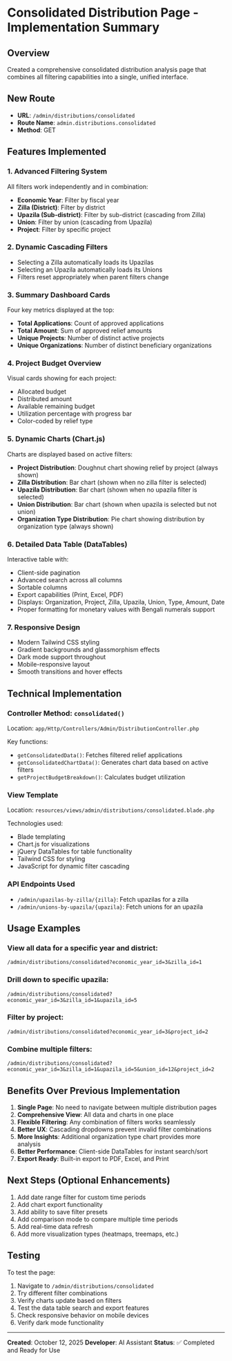 # Consolidated Distribution Page - Implementation Summary

## Overview
Created a comprehensive consolidated distribution analysis page that combines all filtering capabilities into a single, unified interface.

## New Route
- **URL**: `/admin/distributions/consolidated`
- **Route Name**: `admin.distributions.consolidated`
- **Method**: GET

## Features Implemented

### 1. Advanced Filtering System
All filters work independently and in combination:
- **Economic Year**: Filter by fiscal year
- **Zilla (District)**: Filter by district
- **Upazila (Sub-district)**: Filter by sub-district (cascading from Zilla)
- **Union**: Filter by union (cascading from Upazila)
- **Project**: Filter by specific project

### 2. Dynamic Cascading Filters
- Selecting a Zilla automatically loads its Upazilas
- Selecting an Upazila automatically loads its Unions
- Filters reset appropriately when parent filters change

### 3. Summary Dashboard Cards
Four key metrics displayed at the top:
- **Total Applications**: Count of approved applications
- **Total Amount**: Sum of approved relief amounts
- **Unique Projects**: Number of distinct active projects
- **Unique Organizations**: Number of distinct beneficiary organizations

### 4. Project Budget Overview
Visual cards showing for each project:
- Allocated budget
- Distributed amount
- Available remaining budget
- Utilization percentage with progress bar
- Color-coded by relief type

### 5. Dynamic Charts (Chart.js)
Charts are displayed based on active filters:
- **Project Distribution**: Doughnut chart showing relief by project (always shown)
- **Zilla Distribution**: Bar chart (shown when no zilla filter is selected)
- **Upazila Distribution**: Bar chart (shown when no upazila filter is selected)
- **Union Distribution**: Bar chart (shown when upazila is selected but not union)
- **Organization Type Distribution**: Pie chart showing distribution by organization type (always shown)

### 6. Detailed Data Table (DataTables)
Interactive table with:
- Client-side pagination
- Advanced search across all columns
- Sortable columns
- Export capabilities (Print, Excel, PDF)
- Displays: Organization, Project, Zilla, Upazila, Union, Type, Amount, Date
- Proper formatting for monetary values with Bengali numerals support

### 7. Responsive Design
- Modern Tailwind CSS styling
- Gradient backgrounds and glassmorphism effects
- Dark mode support throughout
- Mobile-responsive layout
- Smooth transitions and hover effects

## Technical Implementation

### Controller Method: `consolidated()`
Location: `app/Http/Controllers/Admin/DistributionController.php`

Key functions:
- `getConsolidatedData()`: Fetches filtered relief applications
- `getConsolidatedChartData()`: Generates chart data based on active filters
- `getProjectBudgetBreakdown()`: Calculates budget utilization

### View Template
Location: `resources/views/admin/distributions/consolidated.blade.php`

Technologies used:
- Blade templating
- Chart.js for visualizations
- jQuery DataTables for table functionality
- Tailwind CSS for styling
- JavaScript for dynamic filter cascading

### API Endpoints Used
- `/admin/upazilas-by-zilla/{zilla}`: Fetch upazilas for a zilla
- `/admin/unions-by-upazila/{upazila}`: Fetch unions for an upazila

## Usage Examples

### View all data for a specific year and district:
```
/admin/distributions/consolidated?economic_year_id=3&zilla_id=1
```

### Drill down to specific upazila:
```
/admin/distributions/consolidated?economic_year_id=3&zilla_id=1&upazila_id=5
```

### Filter by project:
```
/admin/distributions/consolidated?economic_year_id=3&project_id=2
```

### Combine multiple filters:
```
/admin/distributions/consolidated?economic_year_id=3&zilla_id=1&upazila_id=5&union_id=12&project_id=2
```

## Benefits Over Previous Implementation

1. **Single Page**: No need to navigate between multiple distribution pages
2. **Comprehensive View**: All data and charts in one place
3. **Flexible Filtering**: Any combination of filters works seamlessly
4. **Better UX**: Cascading dropdowns prevent invalid filter combinations
5. **More Insights**: Additional organization type chart provides more analysis
6. **Better Performance**: Client-side DataTables for instant search/sort
7. **Export Ready**: Built-in export to PDF, Excel, and Print

## Next Steps (Optional Enhancements)

1. Add date range filter for custom time periods
2. Add chart export functionality
3. Add ability to save filter presets
4. Add comparison mode to compare multiple time periods
5. Add real-time data refresh
6. Add more visualization types (heatmaps, treemaps, etc.)

## Testing

To test the page:
1. Navigate to `/admin/distributions/consolidated`
2. Try different filter combinations
3. Verify charts update based on filters
4. Test the data table search and export features
5. Check responsive behavior on mobile devices
6. Verify dark mode functionality

---

**Created**: October 12, 2025
**Developer**: AI Assistant
**Status**: ✅ Completed and Ready for Use

